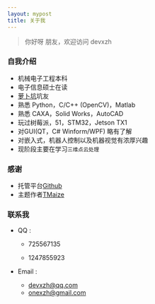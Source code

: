 ```yaml
---
layout: mypost
title: 关于我
---
```


> 你好呀 朋友，欢迎访问 devxzh

### 自我介绍

- 机械电子工程本科
- 电子信息硕士在读
- [萝卜坑](https://www.cnrobocon.net/)坑友
- 熟悉 Python，C/C++ (OpenCV)，Matlab
- 熟悉 CAXA，Solid Works，AutoCAD
- 玩过树莓派，51，STM32，Jetson TX1
- 对GUI(QT，C# Winform/WPF) 略有了解
- 对嵌入式，机器人控制以及机器视觉有浓厚兴趣
- 现阶段主要在学习`三维点云处理`

### 感谢

- 托管平台[Github](https://pages.github.com/)
- 主题作者[TMaize](https://github.com/TMaize/tmaize-blog)

### 联系我

- QQ : 

  - 725567135

  - 1247855923

- Email :  
  - devxzh@qq.com
  - onexzh@gmail.com
